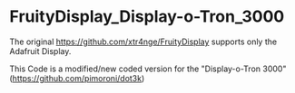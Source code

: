 # FruityDisplay_Display-o-Tron_3000
The original https://github.com/xtr4nge/FruityDisplay supports only the Adafruit Display.

This Code is a modified/new coded version for the "Display-o-Tron 3000" (https://github.com/pimoroni/dot3k)
